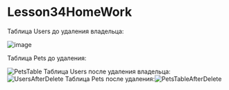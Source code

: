 # Lesson34HomeWork

Таблица Users до удаления владельца:

![image](https://user-images.githubusercontent.com/115028350/200413889-70c11e02-d9d9-435f-9d3a-27ffd2b2f28f.png)


Таблица Pets до удаления:

![PetsTable](https://user-images.githubusercontent.com/115028350/200414195-81497b75-729e-4a17-861c-01403059dd73.png)
Таблица Users после удаления владельца:![UsersAfterDelete](https://user-images.githubusercontent.com/115028350/200414419-4671ed72-7142-4ff4-b651-7370567e1275.png)
Таблица Pets после удаления:![PetsTableAfterDelete](https://user-images.githubusercontent.com/115028350/200414525-da71eaa0-2c09-40b6-b0b6-790e297f4745.png)

